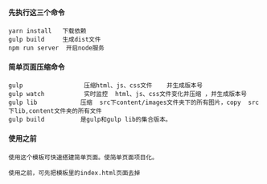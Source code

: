 #### 先执行这三个命令

```
yarn install   下载依赖
gulp build     生成dist文件
npm run server  开启node服务   
```

#### 简单页面压缩命令

```
gulp              	 压缩html、js、css文件	并生成版本号
gulp watch		     实时监控  html、js、css文件变化并压缩 ，并生成版本号
gulp lib			压缩  src下content/images文件夹下的所有图片，copy  src下lib,content文件夹的所有文件
gulp build			是gulp和gulp lib的集合版本。
```

#### 使用之前

```
使用这个模板可快速搭建简单页面。使简单页面项目化。

使用之前，可先把模板里的index.html页面去掉
```

